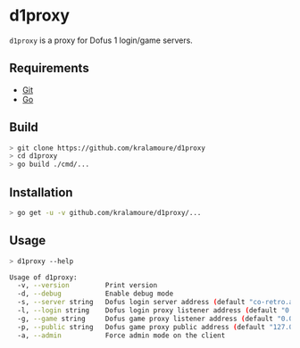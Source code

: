 # d1proxy

`d1proxy` is a proxy for Dofus 1 login/game servers.

## Requirements

- [Git](https://git-scm.com/)
- [Go](https://golang.org/)

## Build

```sh
> git clone https://github.com/kralamoure/d1proxy
> cd d1proxy
> go build ./cmd/...
```

## Installation

```sh
> go get -u -v github.com/kralamoure/d1proxy/...
```

## Usage

```sh
> d1proxy --help

Usage of d1proxy:
  -v, --version         Print version
  -d, --debug           Enable debug mode
  -s, --server string   Dofus login server address (default "co-retro.ankama-games.com:443")
  -l, --login string    Dofus login proxy listener address (default "0.0.0.0:5555")
  -g, --game string     Dofus game proxy listener address (default "0.0.0.0:5556")
  -p, --public string   Dofus game proxy public address (default "127.0.0.1:5556")
  -a, --admin           Force admin mode on the client
```
